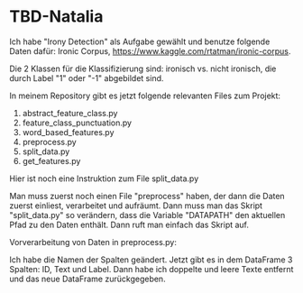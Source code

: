 # TBD-Natalia

Ich habe "Irony Detection" als Aufgabe gewählt und benutze folgende Daten dafür: Ironic Corpus, https://www.kaggle.com/rtatman/ironic-corpus.

Die 2 Klassen für die Klassifizierung sind: ironisch vs. nicht ironisch, die durch Label "1" oder "-1" abgebildet sind. 

In meinem Repository gibt es jetzt folgende relevanten Files zum Projekt: 
1. abstract_feature_class.py
2. feature_class_punctuation.py
3. word_based_features.py
4. preprocess.py
5. split_data.py
6. get_features.py

Hier ist noch eine Instruktion zum File split_data.py

Man muss zuerst noch einen File "preprocess" haben, der dann die Daten zuerst einliest, verarbeitet und aufräumt. Dann muss man das Skript "split_data.py" so verändern, dass die Variable "DATAPATH" den aktuellen Pfad zu den Daten enthält. Dann ruft man einfach das Skript auf. 

Vorverarbeitung von Daten in preprocess.py:

Ich habe die Namen der Spalten geändert. Jetzt gibt es in dem DataFrame 3 Spalten: ID, Text und Label. 
Dann habe ich doppelte und leere Texte entfernt und das neue DataFrame zurückgegeben. 
